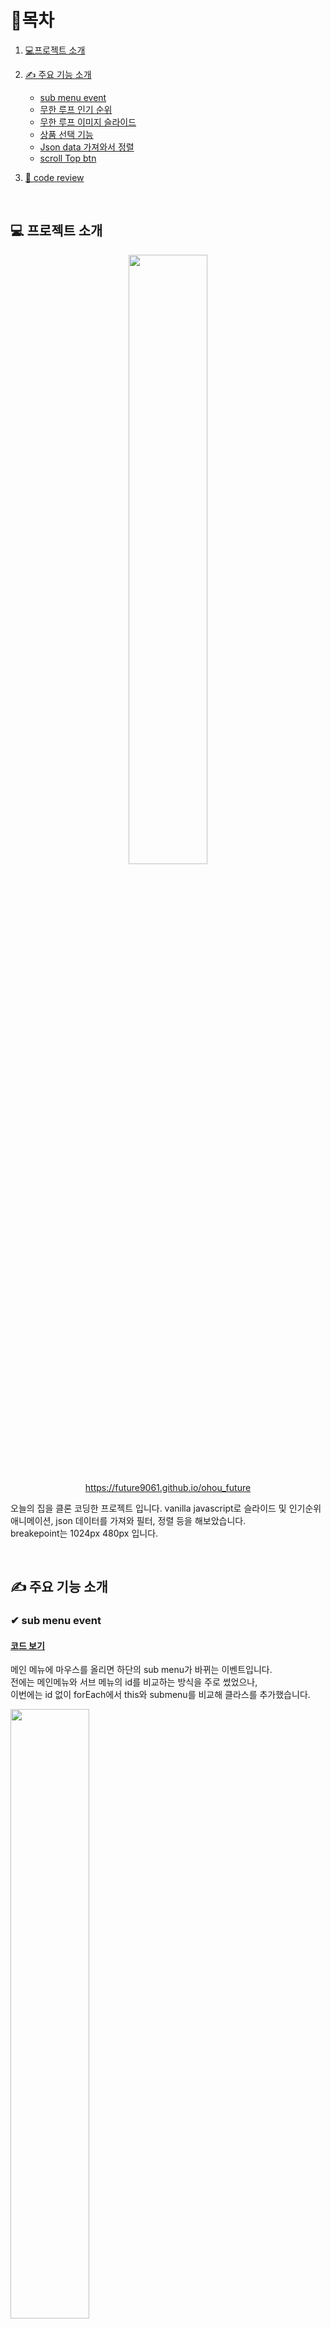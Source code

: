 # 🎇목차

1. [💻프로젝트 소개](#-프로젝트-소개)
2. [✍ 주요 기능 소개](#-주요-기능-소개)
   - [sub menu event](#✔-sub-menu-event)
   - [무한 루프 인기 순위](#✔-무한-루프-인기-순위)
   - [무한 루프 이미지 슬라이드](#✔-무한-루프-이미지-슬라이드)
   - [상품 선택 기능](#✔-상품-선택-기능)
   - [Json data 가져와서 정렬](#✔-json-data-가져와서-정렬)
   - [scroll Top btn](#✔-scroll-top-btn)
3. [🧾 code review](#-code-review)

   <br />

## 💻 프로젝트 소개

<div align="center">
  
   <img src="https://github.com/future9061/ohou_future/assets/132829711/763b526a-74b1-40a1-9740-72d196808230" width="50%">
   
   https://future9061.github.io/ohou_future

   <p align="start">
     오늘의 집을 클론 코딩한 프로젝트 입니다. vanilla javascript로 슬라이드 및 인기순위 애니메이션, json 데이터를 가져와 필터, 정렬 등을 해보았습니다.<br />
      breakepoint는 1024px 480px 입니다.
      
   </p>
</div>

<br />

## ✍ 주요 기능 소개

### ✔ sub menu event

#### [코드 보기](#sub-menu)

메인 메뉴에 마우스를 올리면 하단의 sub menu가 바뀌는 이벤트입니다.  
 전에는 메인메뉴와 서브 메뉴의 id를 비교하는 방식을 주로 썼었으나, <br />
이번에는 id 없이 forEach에서 this와 submenu를 비교해 클라스를 추가했습니다. <br />

   <img src="https://github.com/future9061/ohou_future/assets/132829711/69b4842f-26cd-4929-9744-e3d012ffdc0a" width="50%">

<br />

<br />
<br />
<br />
<br />

### ✔ 무한 루프 인기 순위

#### [코드 보기](#인기-순위)

setInterval이 아닌 setTimeout로 만든 인기순위입니다.
인기 순위 함수 내에서 재귀호출로 무한이 인기순위가 돌아갑니다.

<img src="https://github.com/future9061/ohou_future/assets/132829711/541b7a41-fec4-497d-9ea4-58f0b7b6747f" width="50%">

<br />
<br />
<br />
<br />

### ✔ 무한 루프 이미지 슬라이드

#### [코드 보기](#img-slide)

dom load가 끝나면 무한으로 돌아가는 이미지 슬라이드입니다.
btn 클릭 시에도 이동하도록 만들었습니다.

<br />
<br />
<br />
<br />

### ✔ 상품 선택 기능

#### [코드 보기](#상품-선택)

상품에 있는 하트를 클릭하면 상품명이 LocalStolage에 저장되는 기능입니다.
toggle 형식으로 두번 클릭하면 localSrolage에서 상품명이 사라집니다.

<br />
  <img src="https://github.com/future9061/ohou_future/assets/132829711/188bd7a9-2860-4760-bca5-aacb94fddff5" width="40%">

<br />
<br />
<br />
<br />

### ✔ Json data 가져와서 정렬

#### [코드 보기](#json-data)

fetch로 data를 가져와서 string으로 만든 html에 적용해 상품 박스를 만들었습니다.
sort로 가격순정렬, 글자순정렬도 가능하고 글자 정렬은 brand명 기준입니다.

<br />
  <img src="https://github.com/future9061/ohou_future/assets/132829711/86766a7d-a2f9-439b-ba62-6ab76dfd02a8" width="30%" height="100px">

<br />
<br />
<br />
<br />

### ✔ scroll top btn

#### [코드 보기](#top-btn)

사용자의 vh보다 scrollY의 값이 커지면 top 버튼이 나타납니다.<br />
버튼 클릭 시에는 interval로 scrollY가 -55px씩 올라가며 scrollY가 0이 되면 clear 됩니다.

<br />
<br />
<br />

## 🧾 code review

<br />

#### sub menu

```javascript
const mainNav = document.querySelectorAll(".main-menu li");
const subNav = document.querySelectorAll(".sub-menu li");

mainNav.forEach((elem, index) => {
  elem.addEventListener("mouseover", function () {
    if (this === mainNav[index]) {
      subNav.forEach((a) => {
        a.classList.remove("z-index");
      });
      subNav[index].classList.add("z-index");
    }
  });
});


//css
.z-index{
  z-index : 3
}
```
